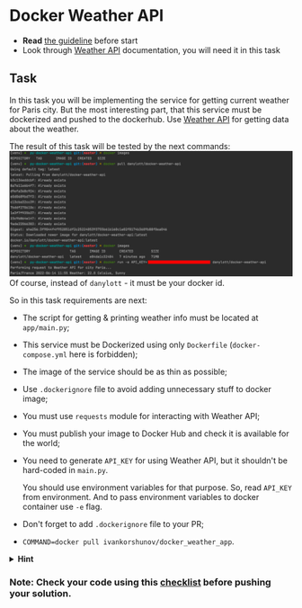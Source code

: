 # Docker Weather API

- **Read** [the guideline](https://github.com/mate-academy/py-task-guideline/blob/main/README.md) before start
- Look through [Weather API](https://www.weatherapi.com/docs/) documentation, you will need it in this task

## Task

In this task you will be implementing the service for getting current weather
for Paris city. But the most interesting part, that this service must be dockerized
and pushed to the dockerhub. Use [Weather API](https://www.weatherapi.com/docs/) for getting
data about the weather.

The result of this task will be tested by the next commands:
![img.png](result.png)
Of course, instead of `danylott` - it must be your docker id.

So in this task requirements are next:
- The script for getting & printing weather info must be located at `app/main.py`;
- This service must be Dockerized using only `Dockerfile` (`docker-compose.yml` here is forbidden);
- The image of the service should be as thin as possible;
- Use `.dockerignore` file to avoid adding unnecessary stuff to docker image;
- You must use `requests` module for interacting with Weather API;
- You must publish your image to Docker Hub and check it is available for the world;
- You need to generate `API_KEY` for using Weather API, but it shouldn't be hard-coded in `main.py`. 

  You should use environment variables for that purpose. So, read `API_KEY` from environment. 
  And to pass environment variables to docker container use `-e` flag.
- Don't forget to add `.dockerignore` file to your PR;
- `COMMAND=docker pull ivankorshunov/docker_weather_app`.

<details>
  <summary><strong>Hint</strong></summary>
    Don't use `< >` in docker command. Here is the example:

```docker pull test_user/weather```
</details>

### Note: Check your code using this [checklist](checklist.md) before pushing your solution.